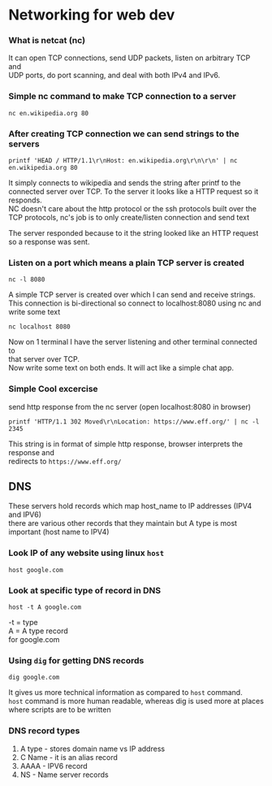 # Networking for web dev

### What is netcat (nc)

It can open TCP connections, send UDP packets, listen on arbitrary TCP and  
UDP ports, do port scanning, and deal with both IPv4 and IPv6.


### Simple nc command to make TCP connection to a server

```
nc en.wikipedia.org 80
```

### After creating TCP connection we can send strings to the servers

```
printf 'HEAD / HTTP/1.1\r\nHost: en.wikipedia.org\r\n\r\n' | nc en.wikipedia.org 80
```

It simply connects to wikipedia and sends the string after printf to the  
connected server over TCP.
To the server it looks like a HTTP request so it responds.  
NC doesn't care about the http protocol or the ssh protocols built over the  
TCP protocols, nc's job is to only create/listen connection and send text  

The server responded because to it the string looked like an HTTP request  
so a response was sent.

### Listen on a port which means a plain TCP server is created

```
nc -l 8080
```
A simple TCP server is created over which I can send and receive strings.  
This connection is bi-directional so connect to localhost:8080 using nc and write some text  

```
nc localhost 8080
```
Now on 1 terminal I have the server listening and other terminal connected to  
that server over TCP.  
Now write some text on both ends. It will act like a simple chat app.

### Simple Cool excercise

send http response from the nc server (open localhost:8080 in browser)

```
printf 'HTTP/1.1 302 Moved\r\nLocation: https://www.eff.org/' | nc -l 2345
```
This string is in format of simple http response, browser interprets the response and  
redirects to `https://www.eff.org/`  

## DNS

These servers hold records which map host_name to IP addresses (IPV4 and IPV6)  
there are various other records that they maintain but A type is most important (host name to IPV4)  

### Look IP of any website using linux `host`  

```
host google.com
```

### Look at specific type of record in DNS

```
host -t A google.com
```
-t = type  
A = A type record  
for google.com

### Using `dig` for getting DNS records

```
dig google.com
```
It gives us more technical information as compared to `host` command.  
`host` command is more human readable, whereas dig is used more at places  
where scripts are to be written  

### DNS record types

1. A type - stores domain name vs IP address  
2. C Name - it is an alias record  
3. AAAA - IPV6 record
4. NS - Name server records  
